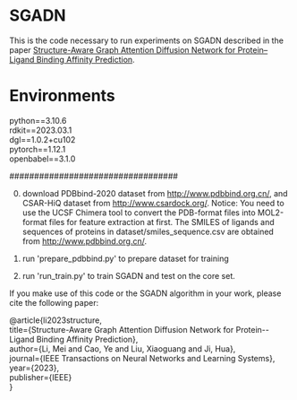 # SGADN
This is the code necessary to run experiments on SGADN described in the paper [Structure-Aware Graph Attention Diffusion Network for Protein–Ligand Binding Affinity Prediction](https://ieeexplore.ieee.org/abstract/document/10264137).



# Environments

python==3.10.6  
rdkit==2023.03.1  
dgl==1.0.2+cu102  
pytorch==1.12.1  
openbabel==3.1.0  


##################################

0. download PDBbind-2020 dataset from http://www.pdbbind.org.cn/, and CSAR-HiQ dataset from http://www.csardock.org/.
Notice: You need to use the UCSF Chimera tool to convert the PDB-format files into MOL2-format files for feature extraction at first.
The SMILES of ligands and sequences of proteins in dataset/smiles_sequence.csv are obtained from http://www.pdbbind.org.cn/.

1. run 'prepare_pdbbind.py' to prepare dataset for training

2. run 'run_train.py' to train SGADN and test on the core set.


If you make use of this code or the SGADN algorithm in your work, please cite the following paper:

@article{li2023structure,  
  title={Structure-Aware Graph Attention Diffusion Network for Protein--Ligand Binding Affinity Prediction},  
  author={Li, Mei and Cao, Ye and Liu, Xiaoguang and Ji, Hua},  
  journal={IEEE Transactions on Neural Networks and Learning Systems},  
  year={2023},  
  publisher={IEEE}    
}
